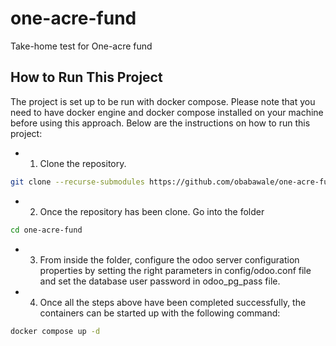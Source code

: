 # one-acre-fund
Take-home test for One-acre fund

## How to Run This Project
The project is set up to be run with docker compose. Please note that you need to have docker engine and docker compose installed on your machine before using this approach. Below are the instructions on how to run this project:

- 1. Clone the repository.
```bash
git clone --recurse-submodules https://github.com/obabawale/one-acre-fund
```

- 2. Once the repository has been clone. Go into the folder
```bash
cd one-acre-fund
```

- 3. From inside the folder, configure the odoo server configuration properties by setting the right parameters in config/odoo.conf file and set the database user password in odoo_pg_pass file.
  
- 4. Once all the steps above have been completed successfully, the containers can be started up with the following command:
```bash
docker compose up -d
```
